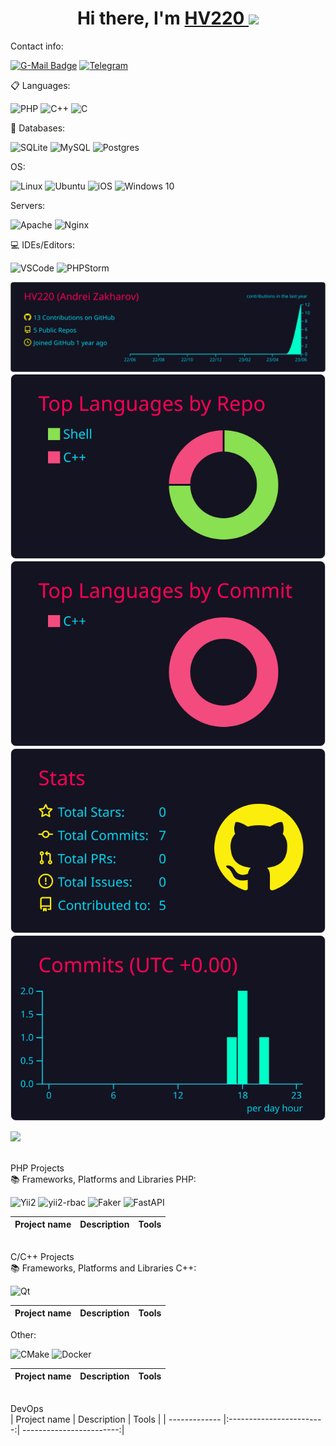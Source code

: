 <h1 align="center">Hi there, I'm <a href="https://github.com/HV220" target="_blank">HV220 </a> 
<img src="https://github.com/blackcater/blackcater/raw/main/images/banner.gif" height="32"/></h1>


  Contact info:
  
  [![G-Mail Badge](https://img.shields.io/badge/Gmail-D14836?style=for-the-badge&logo=gmail&logoColor=white)](mailto:diagenin@gmail.com)
  [![Telegram](https://img.shields.io/badge/Telegram-2CA5E0?style=for-the-badge&logo=telegram&logoColor=white)](https://t.me/Korpositas)

  📋 Languages:

  ![PHP](https://img.shields.io/badge/-PHP-blue?style=for-the-badge&logo=php&logoColor=white)
  ![C++](https://img.shields.io/badge/c++-%2300599C.svg?style=for-the-badge&logo=c%2B%2B&logoColor=white)
  ![C](https://img.shields.io/badge/c-%2300599C.svg?style=for-the-badge&logo=c&logoColor=white)
  
   
    
   💾 Databases:

   ![SQLite](https://img.shields.io/badge/sqlite-%2307405e.svg?style=for-the-badge&logo=sqlite&logoColor=white)
   ![MySQL](https://img.shields.io/badge/mysql-%2300f.svg?style=for-the-badge&logo=mysql&logoColor=white)
   ![Postgres](https://img.shields.io/badge/postgres-%23316192.svg?style=for-the-badge&logo=postgresql&logoColor=white)

  OS:

  ![Linux](https://img.shields.io/badge/Linux-FCC624?style=for-the-badge&logo=linux&logoColor=black)
  ![Ubuntu](https://img.shields.io/badge/Ubuntu-E95420?style=for-the-badge&logo=ubuntu&logoColor=white)
  ![iOS](https://img.shields.io/badge/iOS-000000?style=for-the-badge&logo=ios&logoColor=white)
  ![Windows 10](https://img.shields.io/badge/Windows%2010-003399?style=for-the-badge&logo=windows10&logoColor=white)
  
  Servers:

  ![Apache](https://img.shields.io/badge/apache-%23D42029.svg?style=for-the-badge&logo=apache&logoColor=white)
  ![Nginx](https://img.shields.io/badge/nginx-%23009639.svg?style=for-the-badge&logo=nginx&logoColor=white)
  
  💻 IDEs/Editors:

![VSCode](https://img.shields.io/badge/-VSCode-blue?style=for-the-badge&logo=visual-studio&logoColor=white)
![PHPStorm](https://img.shields.io/badge/-PHPStorm-blueviolet?style=for-the-badge&logo=phpstorm&logoColor=white) 

[![](https://raw.githubusercontent.com/HV220/HV220/master/profile-summary-card-output/2077/0-profile-details.svg)](https://github.com/vn7n24fzkq/github-profile-summary-cards)
[![](https://raw.githubusercontent.com/HV220/HV220/master/profile-summary-card-output/2077/1-repos-per-language.svg)](https://github.com/vn7n24fzkq/github-profile-summary-cards) [![](https://raw.githubusercontent.com/HV220/HV220/master/profile-summary-card-output/2077/2-most-commit-language.svg)](https://github.com/vn7n24fzkq/github-profile-summary-cards)
[![](https://raw.githubusercontent.com/HV220/HV220/master/profile-summary-card-output/2077/3-stats.svg)](https://github.com/vn7n24fzkq/github-profile-summary-cards) [![](https://raw.githubusercontent.com/HV220/HV220/master/profile-summary-card-output/2077/4-productive-time.svg)](https://github.com/vn7n24fzkq/github-profile-summary-cards)

![](https://komarev.com/ghpvc/?username=your-github-HV220)
  

<br> PHP Projects </br>
  📚 Frameworks, Platforms and Libraries PHP:

  ![Yii2](https://img.shields.io/badge/-Yii2-inactive?style=for-the-badge&logo=php&logoColor=orange)
  ![ yii2-rbac](https://img.shields.io/badge/Yii2-RBAC-red?style=for-the-badge&logo=rbac&logoColor=white)
  ![Faker](https://img.shields.io/badge/Yii2-Faker-red?style=for-the-badge&logo=rbac&logoColor=white)
  ![FastAPI](https://img.shields.io/badge/FastAPI-005571?style=for-the-badge&logo=fastapi)

| Project name      | Description                | Tools |
| ------------- |:------------------------:| ------------------------:|


<br> C/C++ Projects </br>
  📚 Frameworks, Platforms and Libraries C++:

  ![Qt](https://img.shields.io/badge/Qt-%23217346.svg?style=for-the-badge&logo=Qt&logoColor=white)

| Project name      | Description                | Tools |
| ------------- |:------------------------:| ------------------------:|

 Other:

  ![CMake](https://img.shields.io/badge/CMake-%23008FBA.svg?style=for-the-badge&logo=cmake&logoColor=white)
  ![Docker](https://img.shields.io/badge/docker-%230db7ed.svg?style=for-the-badge&logo=docker&logoColor=white)

| Project name      | Description                | Tools |
| ------------- |:------------------------:| ------------------------:|

<br> DevOps </br>
| Project name      | Description                | Tools |
| ------------- |:------------------------:| ------------------------:|
